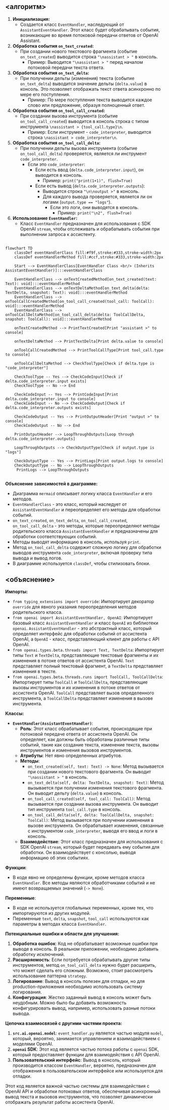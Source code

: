 ## <алгоритм>
1.  **Инициализация:**
    *   Создается класс `EventHandler`, наследующий от `AssistantEventHandler`. Этот класс будет обрабатывать события, возникающие во время потоковой передачи ответов от OpenAI Assistant.
2.  **Обработка события `on_text_created`:**
    *   При создании нового текстового фрагмента (событие `on_text_created`) выводится строка `"\nassistant > "` в консоль.  
        *   Пример: Выводится `"\nassistant > "` перед началом потоковой передачи текста ответа.
3.  **Обработка события `on_text_delta`:**
    *   При получении дельты (изменения) текста (событие `on_text_delta`) выводится значение дельты (`delta.value`) в консоль. Это позволяет отображать текст ответа асинхронно по мере его поступления.
        *   Пример: По мере поступления текста выводится каждое слово или предложение, образуя полноценный ответ.
4.  **Обработка события `on_tool_call_created`:**
    *   При создании вызова инструмента (событие `on_tool_call_created`) выводится в консоль строка с типом инструмента `\nassistant > {tool_call.type}\n`.
        *   Пример: Если инструмент - `code_interpreter`, выводится строка `\nassistant > code_interpreter\n`.
5.  **Обработка события `on_tool_call_delta`:**
    *   При получении дельты вызова инструмента (событие `on_tool_call_delta`) проверяется, является ли инструмент `code_interpreter`.
        *   Если это `code_interpreter`:
            *   Если есть ввод (`delta.code_interpreter.input`), он выводится в консоль.
                 * Пример: `print("print(1+1)", flush=True)`
            *   Если есть вывод (`delta.code_interpreter.outputs`):
                *   Выводится строка `"\n\noutput >"` в консоль.
                *   Для каждого вывода проверяется, является ли он логами (`output.type == "logs"`).
                    *   Если это логи, они выводятся в консоль.
                          * Пример: `print("\n2", flush=True)`
6.  **Использование `EventHandler`:**
    *   Класс `EventHandler` предназначен для использования с SDK OpenAI `stream`, чтобы отслеживать и обрабатывать события при выполнении запроса к ассистенту.

## <mermaid>
```mermaid
flowchart TD
    classDef eventHandlerClass fill:#f9f,stroke:#333,stroke-width:2px
    classDef eventHandlerMethod fill:#ccf,stroke:#333,stroke-width:2px

    Start --> EventHandlerClass[EventHandler Class <br/> (Inherits AssistantEventHandler)]:::eventHandlerClass
    
    EventHandlerClass --> onTextCreatedMethod[on_text_created(text: Text): void]:::eventHandlerMethod
    EventHandlerClass --> onTextDeltaMethod[on_text_delta(delta: TextDelta, snapshot: Text): void]:::eventHandlerMethod
    EventHandlerClass --> onToolCallCreatedMethod[on_tool_call_created(tool_call: ToolCall): void]:::eventHandlerMethod
    EventHandlerClass --> onToolCallDeltaMethod[on_tool_call_delta(delta: ToolCallDelta, snapshot: ToolCall): void]:::eventHandlerMethod

    onTextCreatedMethod --> PrintTextCreated[Print "assistant >" to console]
    
    onTextDeltaMethod --> PrintTextDelta[Print delta.value to console]
    
    onToolCallCreatedMethod --> PrintToolCallType[Print tool_call.type to console]
    
    onToolCallDeltaMethod --> CheckToolType[Check if delta.type is "code_interpreter"]
    
    CheckToolType -- Yes --> CheckCodeInput[Check if delta.code_interpreter.input exists]
    CheckToolType -- No --> End
    
    CheckCodeInput -- Yes --> PrintCodeInput[Print delta.code_interpreter.input to console]
    CheckCodeInput -- No --> CheckCodeOutput[Check if delta.code_interpreter.outputs exists]

    CheckCodeOutput -- Yes --> PrintOutputHeader[Print "output >" to console]
    CheckCodeOutput -- No --> End
    
    PrintOutputHeader --> LoopThroughOutputs[Loop through delta.code_interpreter.outputs]
    
    LoopThroughOutputs --> CheckOutputType[Check if output.type is "logs"]
    
    CheckOutputType -- Yes --> PrintLogs[Print output.logs to console]
    CheckOutputType -- No --> LoopThroughOutputs
     PrintLogs --> LoopThroughOutputs
   
```

**Объяснение зависимостей в диаграмме:**
*   Диаграмма `mermaid` описывает логику класса `EventHandler` и его методов.
*   `EventHandlerClass` - это класс, который наследует от `AssistantEventHandler` и переопределяет его методы для обработки событий.
*   `on_text_created`, `on_text_delta`, `on_tool_call_created`, `on_tool_call_delta` - это методы, которые переопределяют методы родительского класса `AssistantEventHandler` и предназначены для обработки соответствующих событий.
*   Методы выводят информацию в консоль, используя `print`.
*   Метод `on_tool_call_delta` содержит сложную логику для обработки выводов инструмента `code_interpreter`, включая проверку типа вывода и вывод логов.
*   В диаграмме используется `classDef`, чтобы стилизовать блоки.

## <объяснение>
**Импорты:**

*   `from typing_extensions import override`: Импортирует декоратор `override` для явного указания переопределения методов родительского класса.
*   `from openai import AssistantEventHandler, OpenAI`: Импортирует базовый класс `AssistantEventHandler` и класс `OpenAI` из библиотеки `openai`. `AssistantEventHandler` - это абстрактный класс, который определяет интерфейс для обработки событий от ассистента OpenAI, а `OpenAI` - класс, представляющий клиент для работы с API OpenAI.
*   `from openai.types.beta.threads import Text, TextDelta`: Импортирует типы `Text` и `TextDelta`, представляющие текстовые фрагменты и их изменения в потоке ответов от ассистента OpenAI. `Text` представляет полный текстовый фрагмент, а `TextDelta` представляет изменения в тексте.
*   `from openai.types.beta.threads.runs import ToolCall, ToolCallDelta`: Импортирует типы `ToolCall` и `ToolCallDelta`, представляющие вызовы инструментов и их изменения в потоке ответов от ассистента OpenAI. `ToolCall` представляет вызов определенного инструмента, а `ToolCallDelta` представляет изменения в вызове инструмента.

**Классы:**

*   **`EventHandler(AssistantEventHandler)`**:
    *   **Роль**: Этот класс обрабатывает события, происходящие при потоковой передаче ответа от ассистента OpenAI. Он определяет, как должны быть обработаны различные типы событий, такие как создание текста, изменение текста, вызовы инструментов и изменения вызовов инструментов.
    *   **Атрибуты**: Нет явно определенных атрибутов.
    *   **Методы**:
        *   `on_text_created(self, text: Text) -> None`: Метод вызывается при создании нового текстового фрагмента. Он выводит `"\nassistant > "` в консоль.
        *   `on_text_delta(self, delta: TextDelta, snapshot: Text)`: Метод вызывается при получении изменения текстового фрагмента. Он выводит дельту (`delta.value`) в консоль.
        *   `on_tool_call_created(self, tool_call: ToolCall)`: Метод вызывается при создании вызова инструмента. Он выводит тип инструмента `tool_call.type` в консоль.
        *   `on_tool_call_delta(self, delta: ToolCallDelta, snapshot: ToolCall)`: Метод вызывается при получении изменения в вызове инструмента. Он обрабатывает изменения, связанные с инструментом `code_interpreter`, выводя его ввод и логи в консоль.
    *   **Взаимодействие**: Этот класс предназначен для использования с SDK OpenAI `stream`, который будет передавать ему события для обработки. Он взаимодействует с консолью, выводя информацию об этих событиях.

**Функции**:

*   В коде явно не определены функции, кроме методов класса `EventHandler`. Все методы являются обработчиками событий и не имеют возвращаемых значений (`-> None`).

**Переменные**:

*   В коде не используется глобальных переменных, кроме тех, что импортируются из других модулей.
*   Переменные `text`, `delta`, `snapshot`, `tool_call` используются как параметры в методах класса `EventHandler`.

**Потенциальные ошибки и области для улучшения:**

1.  **Обработка ошибок**: Код не обрабатывает возможные ошибки при выводе в консоль. В реальном приложении, необходимо добавить обработку исключений.
2.  **Расширяемость**: Если потребуется обрабатывать другие типы инструментов, метод `on_tool_call_delta` нужно будет расширить, что может сделать его сложным. Возможно, стоит рассмотреть использование паттерна `strategy`.
3.  **Логирование**: Вывод в консоль полезен для отладки, но для production-приложения необходимо использовать систему логирования.
4.  **Конфигурация**: Жестко заданный вывод в консоль может быть неудобным. Можно было бы добавить возможность конфигурировать вывод, например, использовать разные потоки вывода.

**Цепочка взаимосвязей с другими частями проекта:**

1.  **`src.ai.openai.model`**: `event_handler.py` является частью модуля `model`, который, вероятно, занимается управлением и взаимодействием с моделями OpenAI.
2.  **`openai` SDK**: Этот код является частью потока работы с  `openai` SDK, который предоставляет функции для взаимодействия с API OpenAI.
3.  **Пользовательский интерфейс**: Вывод в консоль, который производится классом `EventHandler`, вероятно, предназначен для отображения в пользовательском интерфейсе или используется для отладки.

Этот код является важной частью системы для взаимодействия с OpenAI API и обработки потоковых ответов, обеспечивая асинхронный вывод текста и вызовов инструментов, что позволяет динамически отображать результат работы ассистента OpenAI.